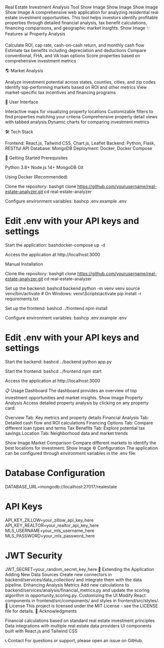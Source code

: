 Real Estate Investment Analysis Tool
Show Image
Show Image
Show Image
Show Image
A comprehensive web application for analyzing residential real estate investment opportunities. This tool helps investors identify profitable properties through detailed financial analysis, tax benefit calculations, financing comparisons, and geographic market insights.
Show Image
✨ Features
📊 Property Analysis

Calculate ROI, cap rate, cash-on-cash return, and monthly cash flow
Estimate tax benefits including depreciation and deductions
Compare conventional, FHA, and VA loan options
Score properties based on comprehensive investment metrics

🌎 Market Analysis

Analyze investment potential across states, counties, cities, and zip codes
Identify top-performing markets based on ROI and other metrics
View market-specific tax incentives and financing programs

📱 User Interface

Interactive maps for visualizing property locations
Customizable filters to find properties matching your criteria
Comprehensive property detail views with tabbed analysis
Dynamic charts for comparing investment metrics

🛠️ Tech Stack

Frontend: React.js, Tailwind CSS, Chart.js, Leaflet
Backend: Python, Flask, RESTful API
Database: MongoDB
Deployment: Docker, Docker Compose

🚀 Getting Started
Prerequisites

Python 3.8+
Node.js 14+
MongoDB
Git

Using Docker (Recommended)

Clone the repository:
bashgit clone https://github.com/yourusername/real-estate-analyzer.git
cd real-estate-analyzer

Configure environment variables:
bashcp .env.example .env
# Edit .env with your API keys and settings

Start the application:
bashdocker-compose up -d

Access the application at http://localhost:3000

Manual Installation

Clone the repository:
bashgit clone https://github.com/yourusername/real-estate-analyzer.git
cd real-estate-analyzer

Set up the backend:
bashcd backend
python -m venv venv
source venv/bin/activate  # On Windows: venv\Scripts\activate
pip install -r requirements.txt

Set up the frontend:
bashcd ../frontend
npm install

Configure environment variables:
bashcp .env.example .env
# Edit .env with your API keys and settings

Start the backend:
bashcd ../backend
python app.py

Start the frontend:
bashcd ../frontend
npm start

Access the application at http://localhost:3000

📋 Usage
Dashboard
The dashboard provides an overview of top investment opportunities and market insights.
Show Image
Property Analysis
Access detailed property analysis by clicking on any property card:

Overview Tab: Key metrics and property details
Financial Analysis Tab: Detailed cash flow and ROI calculations
Financing Options Tab: Compare different loan types and terms
Tax Benefits Tab: Explore potential tax savings
Location Tab: Neighborhood data and market trends

Show Image
Market Comparison
Compare different markets to identify the best locations for investment:
Show Image
⚙️ Configuration
The application can be configured through environment variables in the .env file:
# Database Configuration
DATABASE_URL=mongodb://localhost:27017/realestate

# API Keys
API_KEY_ZILLOW=your_zillow_api_key_here
API_KEY_REALTOR=your_realtor_api_key_here
MLS_USERNAME=your_mls_username_here
MLS_PASSWORD=your_mls_password_here

# JWT Security
JWT_SECRET=your_random_secret_key_here
🔧 Extending the Application
Adding New Data Sources
Create new connectors in backend/services/data_collection/ and integrate them with the data pipeline.
Enhancing Analysis Metrics
Add new calculations to backend/services/analysis/financial_metrics.py and update the scoring algorithm in opportunity_scoring.py.
Customizing the UI
Modify React components in frontend/src/components/ and styles in frontend/src/styles/.
📄 License
This project is licensed under the MIT License - see the LICENSE file for details.
🙏 Acknowledgments

Financial calculations based on standard real estate investment principles
Data integrations with multiple real estate data providers
UI components built with React.js and Tailwind CSS


📞 Contact
For questions or support, please open an issue on GitHub.
